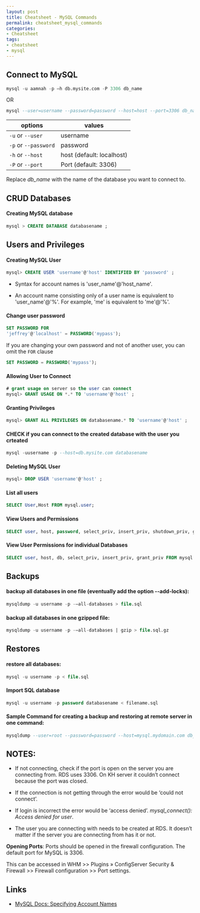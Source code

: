 ```yaml
---
layout: post
title: Cheatsheet - MySQL Commands
permalink: cheatsheet_mysql_commands
categories: 
- Cheatsheet
tags: 
- cheatsheet
- mysql
---
```

    
Connect to MySQL 
---

```sql
mysql -u aamnah -p —h db.mysite.com -P 3306 db_name  
```

OR

```sql
mysql --user=username --password=password --host=host --port=3306 db_name
```

| options              | values                    |
|----------------------|---------------------------|
| `-u` or `--user`     | username                  |
| `-p` or `--password` | password                  |
| `-h` or `--host`     | host (default: localhost) |
| `-P` or `--port`     | Port (default: 3306)      |

Replace _db_name_ with the name of the database you want to connect to.

CRUD Databases
---

#### Creating MySQL database

```sql
mysql > CREATE DATABASE databasename ;
```


Users and Privileges
---

#### Creating MySQL User

```sql
mysql> CREATE USER 'username'@'host' IDENTIFIED BY 'password' ;
```

- Syntax for account names is 'user_name'@'host_name'.

- An account name consisting only of a user name is equivalent to 'user_name'@'%'. For example, 'me' is equivalent to 'me'@'%'.

#### Change user password

```sql
SET PASSWORD FOR
'jeffrey'@'localhost' = PASSWORD('mypass');
```

If you are changing your own password and not of another user, you can omit the `FOR` clause

```sql
SET PASSWORD = PASSWORD('mypass');
```

#### Allowing User to Connect
    
```sql
# grant usage on server so the user can connect  
mysql> GRANT USAGE ON *.* TO 'username'@'host' ;
```

#### Granting Privileges

```sql
mysql> GRANT ALL PRIVILEGES ON databasename.* TO 'username'@'host' ;
```

#### CHECK if you can connect to the created database with the user you crteated

```sql
mysql -uusername -p --host=db.mysite.com databasename 
```

#### Deleting MySQL User

```sql
mysql> DROP USER 'username'@'host' ;
```

#### List all users

```sql
SELECT User,Host FROM mysql.user;
```

#### View Users and Permissions

```sql
SELECT user, host, password, select_priv, insert_priv, shutdown_priv, grant_priv FROM mysql.user
```

#### View User Permissions for individual Databases

```sql
SELECT user, host, db, select_priv, insert_priv, grant_priv FROM mysql.db
```

Backups
---

#### backup all databases in one file (eventually add the option --add-locks):

```sql
mysqldump -u username -p -–all-databases > file.sql
```

#### backup all databases in one gzipped file:

```sql
mysqldump -u username -p -–all-databases | gzip > file.sql.gz
```

Restores
---

#### restore all databases:

```sql
mysql -u username -p < file.sql 
```

#### Import SQL database

```sql
mysql -u username -p password databasename < filename.sql
```

#### Sample Command for creating a backup and restoring at remote server in one command: 

```sql
mysqldump --user=root --password=password --host=mysql.mydomain.com db_1 | mysql --host=db.mysite.com --user=username --password=password db_1
```



NOTES:
---

* If not connecting, check if the port is open on the server you are connecting from. RDS uses 3306. On KH server it couldn’t connect because the port was closed.

* If the connection is not getting through the error would be ‘could not connect’.

* If login is incorrect the error would be ‘access denied’. *mysql_connect(): Access denied for user*.

* The user you are connecting with needs to be created at RDS. It doesn’t matter if the server you are connecting from has it or not.


**Opening Ports**:
Ports should be opened in the firewall configuration. The default port for MySQL is 3306.

This can be accessed in WHM >> Plugins » ConfigServer Security & Firewall >> Firewall configuration >> Port settings.

Links
---

- [MySQL Docs: Specifying Account Names](https://dev.mysql.com/doc/refman/5.1/en/account-names.html)